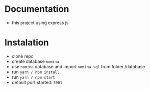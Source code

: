 # Documentation

- this project using express js

# Instalation

- clone repo
- create database `nomina`
- use `nomina` database and import `nomina.sql` from folder /database
- run `yarn / npm install`
- run `yarn / npm start`
- default port started: `3001`